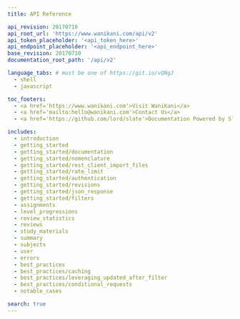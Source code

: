 ```yaml
---
title: API Reference

api_revision: 20170710
api_root_url: 'https://www.wanikani.com/api/v2'
api_token_placeholder: '<api_token_here>'
api_endpoint_placeholder: '<api_endpoint_here>'
base_revision: 20170710
documentation_root_path: '/api/v2'

language_tabs: # must be one of https://git.io/vQNgJ
  - shell
  - javascript

toc_footers:
  - <a href='https://www.wanikani.com'>Visit WaniKani</a>
  - <a href='mailto:hello@wanikani.com'>Contact Us</a>
  - <a href='https://github.com/lord/slate'>Documentation Powered by Slate</a>

includes:
  - introduction
  - getting_started
  - getting_started/documentation
  - getting_started/nomenclature
  - getting_started/rest_client_import_files
  - getting_started/rate_limit
  - getting_started/authentication
  - getting_started/revisions
  - getting_started/json_response
  - getting_started/filters
  - assignments
  - level_progressions
  - review_statistics
  - reviews
  - study_materials
  - summary
  - subjects
  - user
  - errors
  - best_practices
  - best_practices/caching
  - best_practices/leveraging_updated_after_filter
  - best_practices/conditional_requests
  - notable_cases

search: true
---
```

